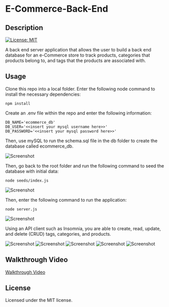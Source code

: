# E-Commerce-Back-End

## Description

[![License: MIT](https://img.shields.io/badge/License-MIT-yellow.svg)](https://opensource.org/licenses/MIT)

A back end server application that allows the user to build a back end database for an e-Commerce store to track products, categories that products belong to, and tags that the products are associated with.

## Usage

Clone this repo into a local folder. Enter the following node command to install the necessary dependencies:

```Shell
npm install
```

Create an .env file within the repo and enter the following information:

```
DB_NAME='ecommerce_db'
DB_USER='<<insert your mysql username here>>'
DB_PASSWORD='<<insert your mysql password here>>'
```

Then, use mySQL to run the schema.sql file in the db folder to create the database called ecommerce_db.

![Screenshot](assets/images/screenshot00.png)

Then, go back to the root folder and run the following command to seed the database with initial data:

```Shell
node seeds/index.js
```

![Screenshot](assets/images/screenshot01.png)

Then, enter the following command to run the application:

```Shell
node server.js
```

![Screenshot](assets/images/screenshot02.png)

Using an API client such as Insomnia, you are able to create, read, update, and delete (CRUD) tags, categories, and products.

![Screenshot](assets/images/screenshot03.png)
![Screenshot](assets/images/screenshot04.png)
![Screenshot](assets/images/screenshot05.png)
![Screenshot](assets/images/screenshot06.png)
![Screenshot](assets/images/screenshot07.png)

## Walkthrough Video

[Walkthrough Video](https://www.youtube.com/watch?v=RTRgokgZGWQ)

## License

Licensed under the MIT license.
